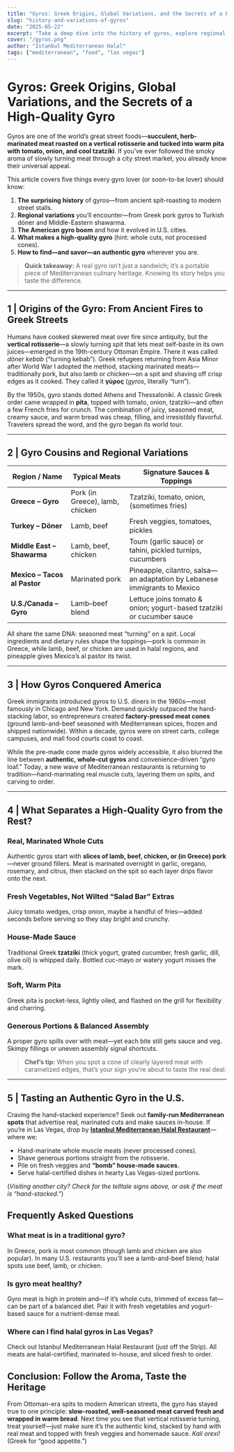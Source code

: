 ```yaml
---
title: "Gyros: Greek Origins, Global Variations, and the Secrets of a High-Quality Gyro"
slug: "history-and-variations-of-gyros"
date: "2025-05-22"
excerpt: "Take a deep dive into the history of gyros, explore regional twists from Greece to America, and learn exactly what separates an authentic, high-quality gyro—real meat, fresh veggies, and house-made sauces—from the rest."
cover: "/gyros.png"
author: "Istanbul Mediterranean Halal"
tags: ["mediterranean", "food", "las vegas"]
---
```


<!--
  Meta Description (for `<head>` tag, not visible on page):
  Learn the Greek origins of gyros, their global variations, and how to recognize a truly authentic gyro—real meat, fresh vegetables, and homemade sauces—from Istanbul to Las Vegas.
-->

# Gyros: Greek Origins, Global Variations, and the Secrets of a High-Quality Gyro

Gyros are one of the world’s great street foods—**succulent, herb-marinated meat roasted on a vertical rotisserie and tucked into warm pita with tomato, onion, and cool tzatziki**. If you’ve ever followed the smoky aroma of slowly turning meat through a city street market, you already know their universal appeal.

This article covers five things every gyro lover (or soon-to-be lover) should know:

1. **The surprising history** of gyros—from ancient spit-roasting to modern street stalls.  
2. **Regional variations** you’ll encounter—from Greek pork gyros to Turkish döner and Middle-Eastern shawarma.  
3. **The American gyro boom** and how it evolved in U.S. cities.  
4. **What makes a high-quality gyro** (hint: whole cuts, not processed cones).  
5. **How to find—and savor—an authentic gyro** wherever you are.

> **Quick takeaway:** A real gyro isn’t just a sandwich; it’s a portable piece of Mediterranean culinary heritage. Knowing its story helps you taste the difference.

---

## 1 | Origins of the Gyro: From Ancient Fires to Greek Streets

Humans have cooked skewered meat over fire since antiquity, but the **vertical rotisserie**—a slowly turning spit that lets meat self-baste in its own juices—emerged in the 19th-century Ottoman Empire. There it was called *döner kebab* (“turning kebab”). Greek refugees returning from Asia Minor after World War I adopted the method, stacking marinated meats—traditionally pork, but also lamb or chicken—on a spit and shaving off crisp edges as it cooked. They called it **γύρος** (*gyros*, literally “turn”).

By the 1950s, gyro stands dotted Athens and Thessaloniki. A classic Greek order came wrapped in **pita**, topped with tomato, onion, tzatziki—and often a few French fries for crunch. The combination of juicy, seasoned meat, creamy sauce, and warm bread was cheap, filling, and irresistibly flavorful. Travelers spread the word, and the gyro began its world tour.

---

## 2 | Gyro Cousins and Regional Variations

| Region / Name         | Typical Meats        | Signature Sauces & Toppings                                                              |
|-----------------------|----------------------|------------------------------------------------------------------------------------------|
| **Greece – Gyro**     | Pork (in Greece), lamb, chicken  | Tzatziki, tomato, onion, (sometimes fries)                                  |
| **Turkey – Döner**    | Lamb, beef           | Fresh veggies, tomatoes, pickles                                                          |
| **Middle East – Shawarma** | Lamb, beef, chicken | Toum (garlic sauce) or tahini, pickled turnips, cucumbers                                |
| **Mexico – Tacos al Pastor** | Marinated pork      | Pineapple, cilantro, salsa—an adaptation by Lebanese immigrants to Mexico                |
| **U.S./Canada – Gyro**| Lamb–beef blend      | Lettuce joins tomato & onion; yogurt-based tzatziki or cucumber sauce                    |

All share the same DNA: seasoned meat “turning” on a spit. Local ingredients and dietary rules shape the toppings—pork is common in Greece, while lamb, beef, or chicken are used in halal regions, and pineapple gives Mexico’s al pastor its twist.

---

## 3 | How Gyros Conquered America

Greek immigrants introduced gyros to U.S. diners in the 1960s—most famously in Chicago and New York. Demand quickly outpaced the hand-stacking labor, so entrepreneurs created **factory-pressed meat cones** (ground lamb-and-beef seasoned with Mediterranean spices, frozen and shipped nationwide). Within a decade, gyros were on street carts, college campuses, and mall food courts coast to coast.

While the pre-made cone made gyros widely accessible, it also blurred the line between **authentic, whole-cut gyros** and convenience-driven “gyro loaf.” Today, a new wave of Mediterranean restaurants is returning to tradition—hand-marinating real muscle cuts, layering them on spits, and carving to order.

---

## 4 | What Separates a High-Quality Gyro from the Rest?

### Real, Marinated Whole Cuts
Authentic gyros start with **slices of lamb, beef, chicken, or (in Greece) pork**—never ground fillers. Meat is marinated overnight in garlic, oregano, rosemary, and citrus, then stacked on the spit so each layer drips flavor onto the next.

### Fresh Vegetables, Not Wilted “Salad Bar” Extras
Juicy tomato wedges, crisp onion, maybe a handful of fries—added seconds before serving so they stay bright and crunchy.

### House-Made Sauce
Traditional Greek **tzatziki** (thick yogurt, grated cucumber, fresh garlic, dill, olive oil) is whipped daily. Bottled cuc-mayo or watery yogurt misses the mark.

### Soft, Warm Pita
Greek pita is pocket-less, lightly oiled, and flashed on the grill for flexibility and charring.

### Generous Portions & Balanced Assembly
A proper gyro spills over with meat—yet each bite still gets sauce and veg. Skimpy fillings or uneven assembly signal shortcuts.

> **Chef’s tip:** When you spot a cone of clearly layered meat with caramelized edges, that’s your sign you’re about to taste the real deal.

---

## 5 | Tasting an Authentic Gyro in the U.S.

Craving the hand-stacked experience? Seek out **family-run Mediterranean spots** that advertise real, marinated cuts and make sauces in-house. If you’re in Las Vegas, drop by **[Istanbul Mediterranean Halal Restaurant](/)**—where we:

* Hand-marinate whole muscle meats (never processed cones).  
* Shave generous portions straight from the rotisserie.  
* Pile on fresh veggies and **“bomb” house-made sauces**.  
* Serve halal-certified dishes in hearty Las Vegas-sized portions.

(*Visiting another city? Check for the telltale signs above, or ask if the meat is “hand-stacked.”*)


## Frequently Asked Questions

### **What meat is in a traditional gyro?**  
In Greece, pork is most common (though lamb and chicken are also popular). In many U.S. restaurants you’ll see a lamb-and-beef blend; halal spots use beef, lamb, or chicken.

### **Is gyro meat healthy?**  
Gyro meat is high in protein and—if it’s whole cuts, trimmed of excess fat—can be part of a balanced diet. Pair it with fresh vegetables and yogurt-based sauce for a nutrient-dense meal.

### **Where can I find halal gyros in Las Vegas?**  
Check out Istanbul Mediterranean Halal Restaurant (just off the Strip). All meats are halal-certified, marinated in-house, and sliced fresh to order.


## Conclusion: Follow the Aroma, Taste the Heritage

From Ottoman-era spits to modern American streets, the gyro has stayed true to one principle: **slow-roasted, well-seasoned meat carved fresh and wrapped in warm bread**. Next time you see that vertical rotisserie turning, treat yourself—just make sure it’s the authentic kind, stacked by hand with real meat and topped with fresh veggies and homemade sauce. *Kali orexi!* (Greek for “good appetite.”)
